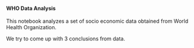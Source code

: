#### WHO Data Analysis

This notebook analyzes a set of socio economic data obtained from World Health Organization.

We try to come up with 3 conclusions from data.

